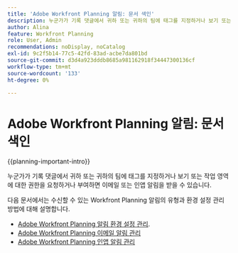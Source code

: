 ```yaml
---
title: 'Adobe Workfront Planning 알림: 문서 색인'
description: 누군가가 기록 댓글에서 귀하 또는 귀하의 팀에 태그를 지정하거나 보기 또는 작업 영역에 대한 권한을 요청하거나 부여하면 이메일 또는 인앱 알림을 받을 수 있습니다. 다음 문서에서는 수신할 수 있는 Workfront Planning 알림의 유형과 알림 환경 설정을 관리하는 방법에 대해 설명합니다.
author: Alina
feature: Workfront Planning
role: User, Admin
recommendations: noDisplay, noCatalog
exl-id: 9c2f5b14-77c5-42fd-83ad-acbe7da801bd
source-git-commit: d3d4a923dddb8685a981162918f34447300136cf
workflow-type: tm+mt
source-wordcount: '133'
ht-degree: 0%

---
```



# Adobe Workfront Planning 알림: 문서 색인

<!--add this to major TOC and Planning article index-->

{{planning-important-intro}}

누군가가 기록 댓글에서 귀하 또는 귀하의 팀에 태그를 지정하거나 보기 또는 작업 영역에 대한 권한을 요청하거나 부여하면 이메일 또는 인앱 알림을 받을 수 있습니다.

다음 문서에서는 수신할 수 있는 Workfront Planning 알림의 유형과 환경 설정 관리 방법에 대해 설명합니다.

* [Adobe Workfront Planning 알림 환경 설정 관리](/help/quicksilver/planning/notifications/manage-notification-preferences.md).
* [Adobe Workfront Planning 이메일 알림 관리](/help/quicksilver/planning/notifications/manage-planning-email-notifications.md)
* [Adobe Workfront Planning 인앱 알림 관리](/help/quicksilver/planning/notifications/manage-planning-in-app-notifications.md)
